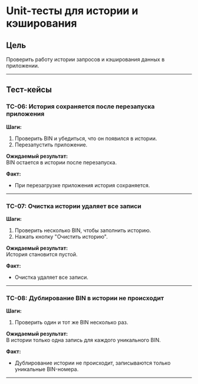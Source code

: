 # Unit-тесты для истории и кэширования

## Цель
Проверить работу истории запросов и кэширования данных в приложении.

---

## Тест-кейсы

### TC-06: История сохраняется после перезапуска приложения
**Шаги:**
1. Проверить BIN и убедиться, что он появился в истории.
2. Перезапустить приложение.

**Ожидаемый результат:**  
BIN остается в истории после перезапуска.

**Факт:**
- При перезагрузке приложения история сохраняется.

---

### TC-07: Очистка истории удаляет все записи
**Шаги:**
1. Проверить несколько BIN, чтобы заполнить историю.
2. Нажать кнопку "Очистить историю".

**Ожидаемый результат:**  
История становится пустой.

**Факт:**
- Очистка удаляет все записи.

---

### TC-08: Дублирование BIN в истории не происходит
**Шаги:**
1. Проверить один и тот же BIN несколько раз.

**Ожидаемый результат:**  
В истории только одна запись для каждого уникального BIN.

**Факт:**
- Дублирование истории не происходит, записываются только уникальные BIN-номера.

--- 